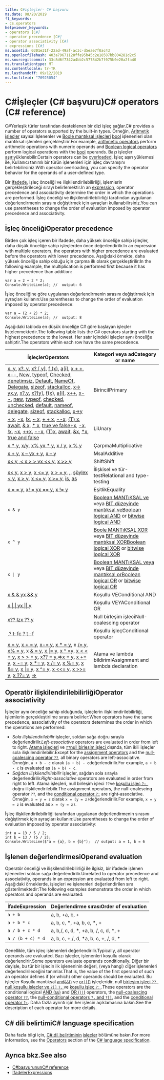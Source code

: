 ```yaml
---
title: C#işleçler- C# başvuru
ms.date: 08/20/2019
f1_keywords:
- cs.operators
helpviewer_keywords:
- operators [C#]
- operator precedence [C#]
- operator associativity [C#]
- expressions [C#]
ms.assetid: 0301e31f-22ad-49af-ac3c-d5eae7f0ac43
ms.openlocfilehash: 403a79671128ffe95b45c2e18507bb804281d2c5
ms.sourcegitcommit: 33c8d6f7342a4bb2c577842b7f075b0e20a2fa40
ms.translationtype: MT
ms.contentlocale: tr-TR
ms.lasthandoff: 09/12/2019
ms.locfileid: "70925054"
---
```

# <a name="c-operators-c-reference"></a><span data-ttu-id="719e8-102">C#İşleçler (C# başvuru)</span><span class="sxs-lookup"><span data-stu-id="719e8-102">C# operators (C# reference)</span></span>

<span data-ttu-id="719e8-103">C#Yerleşik türler tarafından desteklenen bir dizi işleç sağlar.</span><span class="sxs-lookup"><span data-stu-id="719e8-103">C# provides a number of operators supported by the built-in types.</span></span> <span data-ttu-id="719e8-104">Örneğin, [Aritmetik işleçler](arithmetic-operators.md) sayısal Işlenenler ve [Boole mantıksal işleçleri](boolean-logical-operators.md) [bool](../keywords/bool.md) işlenenleri olan mantıksal işlemleri gerçekleştirir.</span><span class="sxs-lookup"><span data-stu-id="719e8-104">For example, [arithmetic operators](arithmetic-operators.md) perform arithmetic operations with numeric operands and [Boolean logical operators](boolean-logical-operators.md) perform logical operations with the [bool](../keywords/bool.md) operands.</span></span> <span data-ttu-id="719e8-105">Bazı işleçler [aşırı](operator-overloading.md)yüklenebilir.</span><span class="sxs-lookup"><span data-stu-id="719e8-105">Certain operators can be [overloaded](operator-overloading.md).</span></span> <span data-ttu-id="719e8-106">İşleç aşırı yüklemesi ile, Kullanıcı tanımlı bir türün işlenenleri için işleç davranışını belirtebilirsiniz.</span><span class="sxs-lookup"><span data-stu-id="719e8-106">With operator overloading, you can specify the operator behavior for the operands of a user-defined type.</span></span>

<span data-ttu-id="719e8-107">Bir [ifadede](../../programming-guide/statements-expressions-operators/expressions.md), işleç önceliği ve ilişkilendirilebilirliği, işlemlerin gerçekleştirileceği sırayı belirlemektir.</span><span class="sxs-lookup"><span data-stu-id="719e8-107">In an [expression](../../programming-guide/statements-expressions-operators/expressions.md), operator precedence and associativity determine the order in which the operations are performed.</span></span> <span data-ttu-id="719e8-108">İşleç önceliği ve ilişkilendirilebilirliği tarafından uygulanan değerlendirmenin sırasını değiştirmek için ayraçları kullanabilirsiniz.</span><span class="sxs-lookup"><span data-stu-id="719e8-108">You can use parentheses to change the order of evaluation imposed by operator precedence and associativity.</span></span>

## <a name="operator-precedence"></a><span data-ttu-id="719e8-109">İşleç önceliği</span><span class="sxs-lookup"><span data-stu-id="719e8-109">Operator precedence</span></span>

<span data-ttu-id="719e8-110">Birden çok işleç içeren bir ifadede, daha yüksek önceliğe sahip işleçler, daha düşük önceliğe sahip işleçlerden önce değerlendirilir.</span><span class="sxs-lookup"><span data-stu-id="719e8-110">In an expression with multiple operators, the operators with higher precedence are evaluated before the operators with lower precedence.</span></span> <span data-ttu-id="719e8-111">Aşağıdaki örnekte, daha yüksek önceliğe sahip olduğu için çarpma ilk olarak gerçekleştirilir:</span><span class="sxs-lookup"><span data-stu-id="719e8-111">In the following example, the multiplication is performed first because it has higher precedence than addition:</span></span>

```csharp-interactive
var a = 2 + 2 * 2;
Console.WriteLine(a); //  output: 6
```

<span data-ttu-id="719e8-112">İşleç önceliğine göre uygulanan değerlendirmenin sırasını değiştirmek için ayraçları kullanın:</span><span class="sxs-lookup"><span data-stu-id="719e8-112">Use parentheses to change the order of evaluation imposed by operator precedence:</span></span>

```csharp-interactive
var a = (2 + 2) * 2;
Console.WriteLine(a); //  output: 8
```

<span data-ttu-id="719e8-113">Aşağıdaki tabloda en düşük önceliğe C# göre başlayan işleçler listelenmektedir.</span><span class="sxs-lookup"><span data-stu-id="719e8-113">The following table lists the C# operators starting with the highest precedence to the lowest.</span></span> <span data-ttu-id="719e8-114">Her satır içindeki işleçler aynı önceliğe sahiptir.</span><span class="sxs-lookup"><span data-stu-id="719e8-114">The operators within each row have the same precedence.</span></span>

| <span data-ttu-id="719e8-115">İşleçler</span><span class="sxs-lookup"><span data-stu-id="719e8-115">Operators</span></span> | <span data-ttu-id="719e8-116">Kategori veya ad</span><span class="sxs-lookup"><span data-stu-id="719e8-116">Category or name</span></span> |
| --------- | ---------------- |
| <span data-ttu-id="719e8-117">[x. y](member-access-operators.md#member-access-operator-), [x?. y](member-access-operators.md#null-conditional-operators--and-), [x? [ y]](member-access-operators.md#null-conditional-operators--and-), [f (x)](member-access-operators.md#invocation-operator-), [a&#91;i&#93;](member-access-operators.md#indexer-operator-), [x + +](arithmetic-operators.md#increment-operator-), [x--](arithmetic-operators.md#decrement-operator---), [New](new-operator.md), [typeof](type-testing-and-cast.md#typeof-operator), [Checked](../keywords/checked.md), [denetimsiz](../keywords/unchecked.md), [Default](default.md), [NameOf](nameof.md), [Delegate](delegate-operator.md), [sizeof](sizeof.md), [stackalloc](stackalloc.md), [x-> y](pointer-related-operators.md#pointer-member-access-operator--)</span><span class="sxs-lookup"><span data-stu-id="719e8-117">[x.y](member-access-operators.md#member-access-operator-), [x?.y](member-access-operators.md#null-conditional-operators--and-), [x?[y]](member-access-operators.md#null-conditional-operators--and-), [f(x)](member-access-operators.md#invocation-operator-), [a&#91;i&#93;](member-access-operators.md#indexer-operator-), [x++](arithmetic-operators.md#increment-operator-), [x--](arithmetic-operators.md#decrement-operator---), [new](new-operator.md), [typeof](type-testing-and-cast.md#typeof-operator), [checked](../keywords/checked.md), [unchecked](../keywords/unchecked.md), [default](default.md), [nameof](nameof.md), [delegate](delegate-operator.md), [sizeof](sizeof.md), [stackalloc](stackalloc.md), [x->y](pointer-related-operators.md#pointer-member-access-operator--)</span></span> | <span data-ttu-id="719e8-118">Birincil</span><span class="sxs-lookup"><span data-stu-id="719e8-118">Primary</span></span> |
| <span data-ttu-id="719e8-119">[+ x](arithmetic-operators.md#unary-plus-and-minus-operators), [-x](arithmetic-operators.md#unary-plus-and-minus-operators), [ \!x](boolean-logical-operators.md#logical-negation-operator-), [~ x](bitwise-and-shift-operators.md#bitwise-complement-operator-), [+ + x](arithmetic-operators.md#increment-operator-), [--x](arithmetic-operators.md#decrement-operator---), [(T) x](type-testing-and-cast.md#cast-operator-), [await](await.md), [& x](pointer-related-operators.md#address-of-operator-), [\* x](pointer-related-operators.md#pointer-indirection-operator-), [true ve false](true-false-operators.md)</span><span class="sxs-lookup"><span data-stu-id="719e8-119">[+x](arithmetic-operators.md#unary-plus-and-minus-operators), [-x](arithmetic-operators.md#unary-plus-and-minus-operators), [\!x](boolean-logical-operators.md#logical-negation-operator-), [~x](bitwise-and-shift-operators.md#bitwise-complement-operator-), [++x](arithmetic-operators.md#increment-operator-), [--x](arithmetic-operators.md#decrement-operator---), [(T)x](type-testing-and-cast.md#cast-operator-), [await](await.md), [&x](pointer-related-operators.md#address-of-operator-), [\*x](pointer-related-operators.md#pointer-indirection-operator-), [true and false](true-false-operators.md)</span></span> | <span data-ttu-id="719e8-120">Li</span><span class="sxs-lookup"><span data-stu-id="719e8-120">Unary</span></span> |
| <span data-ttu-id="719e8-121">[x \* y](arithmetic-operators.md#multiplication-operator-), [x/y](arithmetic-operators.md#division-operator-), [x% y](arithmetic-operators.md#remainder-operator-)</span><span class="sxs-lookup"><span data-stu-id="719e8-121">[x \* y](arithmetic-operators.md#multiplication-operator-), [x / y](arithmetic-operators.md#division-operator-), [x % y](arithmetic-operators.md#remainder-operator-)</span></span> | <span data-ttu-id="719e8-122">Çarpma</span><span class="sxs-lookup"><span data-stu-id="719e8-122">Multiplicative</span></span>|
| <span data-ttu-id="719e8-123">[x + y](arithmetic-operators.md#addition-operator-), [x – y](arithmetic-operators.md#subtraction-operator--)</span><span class="sxs-lookup"><span data-stu-id="719e8-123">[x + y](arithmetic-operators.md#addition-operator-), [x – y](arithmetic-operators.md#subtraction-operator--)</span></span> | <span data-ttu-id="719e8-124">Msal</span><span class="sxs-lookup"><span data-stu-id="719e8-124">Additive</span></span> |
| <span data-ttu-id="719e8-125">[ x\< y ,\< ](bitwise-and-shift-operators.md#left-shift-operator-) [x > > y](bitwise-and-shift-operators.md#right-shift-operator-)</span><span class="sxs-lookup"><span data-stu-id="719e8-125">[x \<\<  y](bitwise-and-shift-operators.md#left-shift-operator-), [x >> y](bitwise-and-shift-operators.md#right-shift-operator-)</span></span> | <span data-ttu-id="719e8-126">Shift</span><span class="sxs-lookup"><span data-stu-id="719e8-126">Shift</span></span> |
| <span data-ttu-id="719e8-127">[x\< y](comparison-operators.md#less-than-operator-), [x > y](comparison-operators.md#greater-than-operator-), [x \<= y](comparison-operators.md#less-than-or-equal-operator-), [x > = y](comparison-operators.md#greater-than-or-equal-operator-), [,](type-testing-and-cast.md#is-operator), [şöyle](type-testing-and-cast.md#as-operator)</span><span class="sxs-lookup"><span data-stu-id="719e8-127">[x \< y](comparison-operators.md#less-than-operator-), [x > y](comparison-operators.md#greater-than-operator-), [x \<= y](comparison-operators.md#less-than-or-equal-operator-), [x >= y](comparison-operators.md#greater-than-or-equal-operator-), [is](type-testing-and-cast.md#is-operator), [as](type-testing-and-cast.md#as-operator)</span></span> | <span data-ttu-id="719e8-128">İlişkisel ve tür-test</span><span class="sxs-lookup"><span data-stu-id="719e8-128">Relational and type-testing</span></span> |
| <span data-ttu-id="719e8-129">[x = = y](equality-operators.md#equality-operator-), [x! = y](equality-operators.md#inequality-operator-)</span><span class="sxs-lookup"><span data-stu-id="719e8-129">[x == y](equality-operators.md#equality-operator-), [x != y](equality-operators.md#inequality-operator-)</span></span> | <span data-ttu-id="719e8-130">Eşitlik</span><span class="sxs-lookup"><span data-stu-id="719e8-130">Equality</span></span> |
| `x & y` | <span data-ttu-id="719e8-131">[Boolean MANTıKSAL ve](boolean-logical-operators.md#logical-and-operator-) veya [BIT düzeyinde mantıksal ve](bitwise-and-shift-operators.md#logical-and-operator-)</span><span class="sxs-lookup"><span data-stu-id="719e8-131">[Boolean logical AND](boolean-logical-operators.md#logical-and-operator-) or [bitwise logical AND](bitwise-and-shift-operators.md#logical-and-operator-)</span></span> |
| `x ^ y` | <span data-ttu-id="719e8-132">[Boole MANTıKSAL XOR](boolean-logical-operators.md#logical-exclusive-or-operator-) veya [BIT düzeyinde mantıksal XOR](bitwise-and-shift-operators.md#logical-exclusive-or-operator-)</span><span class="sxs-lookup"><span data-stu-id="719e8-132">[Boolean logical XOR](boolean-logical-operators.md#logical-exclusive-or-operator-) or [bitwise logical XOR](bitwise-and-shift-operators.md#logical-exclusive-or-operator-)</span></span> |
| <code>x &#124; y</code> | <span data-ttu-id="719e8-133">[Boolean MANTıKSAL veya](boolean-logical-operators.md#logical-or-operator-) veya [BIT düzeyinde mantıksal or](bitwise-and-shift-operators.md#logical-or-operator-)</span><span class="sxs-lookup"><span data-stu-id="719e8-133">[Boolean logical OR](boolean-logical-operators.md#logical-or-operator-) or [bitwise logical OR](bitwise-and-shift-operators.md#logical-or-operator-)</span></span> |
| [<span data-ttu-id="719e8-134">x & & y</span><span class="sxs-lookup"><span data-stu-id="719e8-134">x && y</span></span>](boolean-logical-operators.md#conditional-logical-and-operator-) | <span data-ttu-id="719e8-135">Koşullu VE</span><span class="sxs-lookup"><span data-stu-id="719e8-135">Conditional AND</span></span> |
| [<span data-ttu-id="719e8-136">x &#124; &#124; y</span><span class="sxs-lookup"><span data-stu-id="719e8-136">x &#124;&#124; y</span></span>](boolean-logical-operators.md#conditional-logical-or-operator-) | <span data-ttu-id="719e8-137">Koşullu VEYA</span><span class="sxs-lookup"><span data-stu-id="719e8-137">Conditional OR</span></span> |
| [<span data-ttu-id="719e8-138">x?? Iz</span><span class="sxs-lookup"><span data-stu-id="719e8-138">x ?? y</span></span>](null-coalescing-operator.md) | <span data-ttu-id="719e8-139">Null birleşim işleci</span><span class="sxs-lookup"><span data-stu-id="719e8-139">Null-coalescing operator</span></span> |
| [<span data-ttu-id="719e8-140">,? t: f</span><span class="sxs-lookup"><span data-stu-id="719e8-140">c ? t : f</span></span>](conditional-operator.md) | <span data-ttu-id="719e8-141">Koşullu işleç</span><span class="sxs-lookup"><span data-stu-id="719e8-141">Conditional operator</span></span> |
| <span data-ttu-id="719e8-142">[x = y](assignment-operator.md), [x + = y](arithmetic-operators.md#compound-assignment), [x-= y](arithmetic-operators.md#compound-assignment), [x \* = y](arithmetic-operators.md#compound-assignment), x [/= y](arithmetic-operators.md#compound-assignment), [x% = y](arithmetic-operators.md#compound-assignment), x [& = y](boolean-logical-operators.md#compound-assignment), [x &#124;= y](boolean-logical-operators.md#compound-assignment), [x ^ =](boolean-logical-operators.md#compound-assignment)y, [x < < = y](bitwise-and-shift-operators.md#compound-assignment), [x > > = y](bitwise-and-shift-operators.md#compound-assignment), [x?? = y](null-coalescing-operator.md),[=>](lambda-operator.md)</span><span class="sxs-lookup"><span data-stu-id="719e8-142">[x = y](assignment-operator.md), [x += y](arithmetic-operators.md#compound-assignment), [x -= y](arithmetic-operators.md#compound-assignment), [x \*= y](arithmetic-operators.md#compound-assignment), [x /= y](arithmetic-operators.md#compound-assignment), [x %= y](arithmetic-operators.md#compound-assignment), [x &= y](boolean-logical-operators.md#compound-assignment), [x &#124;= y](boolean-logical-operators.md#compound-assignment), [x ^= y](boolean-logical-operators.md#compound-assignment), [x <<= y](bitwise-and-shift-operators.md#compound-assignment), [x >>= y](bitwise-and-shift-operators.md#compound-assignment), [x ??= y](null-coalescing-operator.md), [=>](lambda-operator.md)</span></span> | <span data-ttu-id="719e8-143">Atama ve lambda bildirimi</span><span class="sxs-lookup"><span data-stu-id="719e8-143">Assignment and lambda declaration</span></span> |

## <a name="operator-associativity"></a><span data-ttu-id="719e8-144">Operatör ilişkilendirilebilirliği</span><span class="sxs-lookup"><span data-stu-id="719e8-144">Operator associativity</span></span>

<span data-ttu-id="719e8-145">İşleçler aynı önceliğe sahip olduğunda, işleçlerin ilişkilendirilebilirliği, işlemlerin gerçekleştirilme sırasını belirler:</span><span class="sxs-lookup"><span data-stu-id="719e8-145">When operators have the same precedence, associativity of the operators determines the order in which the operations are performed:</span></span>

- <span data-ttu-id="719e8-146">*Sola ilişkilendirilebilir* işleçler, soldan sağa doğru sırayla değerlendirilir.</span><span class="sxs-lookup"><span data-stu-id="719e8-146">*Left-associative* operators are evaluated in order from left to right.</span></span> <span data-ttu-id="719e8-147">[Atama işleçleri](assignment-operator.md) ve [ `??`null birleşim işleci ](null-coalescing-operator.md)dışında, tüm ikili işleçler sola ilişkilendirilebilir.</span><span class="sxs-lookup"><span data-stu-id="719e8-147">Except for the [assignment operators](assignment-operator.md) and the [null-coalescing operator `??`](null-coalescing-operator.md), all binary operators are left-associative.</span></span> <span data-ttu-id="719e8-148">Örneğin, `a + b - c` olarak `(a + b) - c`değerlendirilir.</span><span class="sxs-lookup"><span data-stu-id="719e8-148">For example, `a + b - c` is evaluated as `(a + b) - c`.</span></span>
- <span data-ttu-id="719e8-149">*Sağdan ilişkilendirilebilir* işleçler, sağdan sola sırayla değerlendirilir.</span><span class="sxs-lookup"><span data-stu-id="719e8-149">*Right-associative* operators are evaluated in order from right to left.</span></span> <span data-ttu-id="719e8-150">Atama işleçleri, null birleşim işleci `??`ve [koşullu işleç `?:` ](conditional-operator.md) , doğru ilişkilendirilebilir.</span><span class="sxs-lookup"><span data-stu-id="719e8-150">The assignment operators, the null-coalescing operator `??`, and the [conditional operator `?:`](conditional-operator.md) are right-associative.</span></span> <span data-ttu-id="719e8-151">Örneğin, `x = y = z` olarak `x = (y = z)`değerlendirilir.</span><span class="sxs-lookup"><span data-stu-id="719e8-151">For example, `x = y = z` is evaluated as `x = (y = z)`.</span></span>

<span data-ttu-id="719e8-152">İşleç ilişkilendirilebilirliği tarafından uygulanan değerlendirmenin sırasını değiştirmek için ayraçları kullanın:</span><span class="sxs-lookup"><span data-stu-id="719e8-152">Use parentheses to change the order of evaluation imposed by operator associativity:</span></span>

```csharp-interactive
int a = 13 / 5 / 2;
int b = 13 / (5 / 2);
Console.WriteLine($"a = {a}, b = {b}");  // output: a = 1, b = 6
```

## <a name="operand-evaluation"></a><span data-ttu-id="719e8-153">İşlenen değerlendirmesi</span><span class="sxs-lookup"><span data-stu-id="719e8-153">Operand evaluation</span></span>

<span data-ttu-id="719e8-154">Operatör önceliği ve ilişkilendirilebilirliği ile ilgisiz, bir ifadede işlenen işlenenleri soldan sağa değerlendirilir.</span><span class="sxs-lookup"><span data-stu-id="719e8-154">Unrelated to operator precedence and associativity, operands in an expression are evaluated from left to right.</span></span> <span data-ttu-id="719e8-155">Aşağıdaki örneklerde, işleçleri ve işlenenleri değerlendirilen sıra gösterilmektedir:</span><span class="sxs-lookup"><span data-stu-id="719e8-155">The following examples demonstrate the order in which operators and operands are evaluated:</span></span>

| <span data-ttu-id="719e8-156">İfade</span><span class="sxs-lookup"><span data-stu-id="719e8-156">Expression</span></span> | <span data-ttu-id="719e8-157">Değerlendirme sırası</span><span class="sxs-lookup"><span data-stu-id="719e8-157">Order of evaluation</span></span> |
| ---------- | ------------------- |
|`a + b`|<span data-ttu-id="719e8-158">a, b, +</span><span class="sxs-lookup"><span data-stu-id="719e8-158">a, b, +</span></span>|
|`a + b * c`|<span data-ttu-id="719e8-159">a, b, c, \*, +</span><span class="sxs-lookup"><span data-stu-id="719e8-159">a, b, c, \*, +</span></span>|
|`a / b + c * d`|<span data-ttu-id="719e8-160">a, b,/, c, d, \*, +</span><span class="sxs-lookup"><span data-stu-id="719e8-160">a, b, /, c, d, \*, +</span></span>|
|`a / (b + c) * d`|<span data-ttu-id="719e8-161">a, b, c, +,/, d, \*</span><span class="sxs-lookup"><span data-stu-id="719e8-161">a, b, c, +, /, d, \*</span></span>|

<span data-ttu-id="719e8-162">Genellikle, tüm işleç işlenenleri değerlendirilir.</span><span class="sxs-lookup"><span data-stu-id="719e8-162">Typically, all operator operands are evaluated.</span></span> <span data-ttu-id="719e8-163">Bazı işleçler, işlenenleri koşullu olarak değerlendirir.</span><span class="sxs-lookup"><span data-stu-id="719e8-163">Some operators evaluate operands conditionally.</span></span> <span data-ttu-id="719e8-164">Diğer bir deyişle, bu tür bir işlecin ilk işleneninin değeri, (veya hangi) diğer işlenenleri değerlendirileceğini tanımlar.</span><span class="sxs-lookup"><span data-stu-id="719e8-164">That is, the value of the first operand of such an operator defines if (or which) other operands should be evaluated.</span></span> <span data-ttu-id="719e8-165">Bu işleçler Koşullu mantıksal [and`&&`()](boolean-logical-operators.md#conditional-logical-and-operator-) ve [or`||`()](boolean-logical-operators.md#conditional-logical-or-operator-) işleçleridir, null [birleşim işleci `??` ](null-coalescing-operator.md), [null koşullu işleçler ve `?[]` `?.` ](member-access-operators.md#null-conditional-operators--and-)ve [koşullu işleç `?:` ](conditional-operator.md).</span><span class="sxs-lookup"><span data-stu-id="719e8-165">These operators are the conditional logical [AND (`&&`)](boolean-logical-operators.md#conditional-logical-and-operator-) and [OR (`||`)](boolean-logical-operators.md#conditional-logical-or-operator-) operators, the [null-coalescing operator `??`](null-coalescing-operator.md), the [null-conditional operators `?.` and `?[]`](member-access-operators.md#null-conditional-operators--and-), and the [conditional operator `?:`](conditional-operator.md).</span></span> <span data-ttu-id="719e8-166">Daha fazla ayrıntı için her işlecin açıklamasına bakın.</span><span class="sxs-lookup"><span data-stu-id="719e8-166">See the description of each operator for more details.</span></span>

## <a name="c-language-specification"></a><span data-ttu-id="719e8-167">C# dili belirtimi</span><span class="sxs-lookup"><span data-stu-id="719e8-167">C# language specification</span></span>

<span data-ttu-id="719e8-168">Daha fazla bilgi için, [ C# dil belirtiminin](~/_csharplang/spec/introduction.md) [işleçler](~/_csharplang/spec/expressions.md#operators) bölümüne bakın.</span><span class="sxs-lookup"><span data-stu-id="719e8-168">For more information, see the [Operators](~/_csharplang/spec/expressions.md#operators) section of the [C# language specification](~/_csharplang/spec/introduction.md).</span></span>

## <a name="see-also"></a><span data-ttu-id="719e8-169">Ayrıca bkz.</span><span class="sxs-lookup"><span data-stu-id="719e8-169">See also</span></span>

- [<span data-ttu-id="719e8-170">C#başvurunun</span><span class="sxs-lookup"><span data-stu-id="719e8-170">C# reference</span></span>](../index.md)
- [<span data-ttu-id="719e8-171">İfadeler</span><span class="sxs-lookup"><span data-stu-id="719e8-171">Expressions</span></span>](../../programming-guide/statements-expressions-operators/expressions.md)
